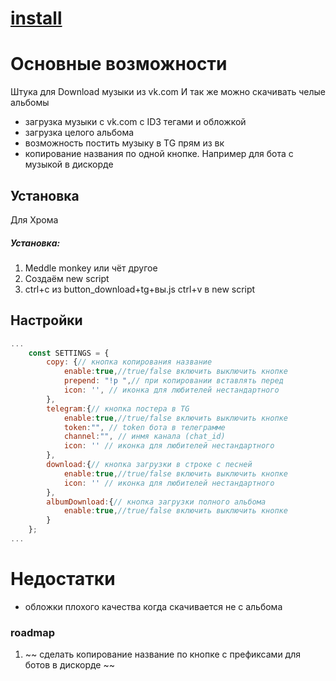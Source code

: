 # [install](https://raw.githubusercontent.com/Slowmoney/vk_music_script/master/vk_music_download.user.js)
# Основные возможности
Штука для Download музыки из vk.com
И так же можно скачивать челые альбомы
 - загрузка музыки с vk.com c ID3 тегами и обложкой
 - загрузка целого альбома
 - возможность постить музыку в TG прям из вк
 - копирование названия по одной кнопке. Например для бота с музыкой в дискорде

## Установка

Для Хрома

##### Установка:

1. Meddle monkey или чёт другое
2. Создаём new script
3. ctrl+c из button_download+tg+вы.js ctrl+v в new script

## Настройки

```js
...
	const SETTINGS = {
		copy: {// кнопка копирования название
			enable:true,//true/false включить выключить кнопке
			prepend: "!p ",// при копировании вставлять перед
			icon: '', // иконка для любителей нестандартного
		},
		telegram:{// кнопка постера в TG  
			enable:true,//true/false включить выключить кнопке
			token:"", // token бота в телеграмме
			channel:"", // инмя канала (chat_id)
			icon: '' // иконка для любителей нестандартного
		},
		download:{// кнопка загрузки в строке с песней
			enable:true,//true/false включить выключить кнопке
			icon: '' // иконка для любителей нестандартного
		},
		albumDownload:{// кнопка загрузки полного альбома
			enable:true,//true/false включить выключить кнопке
		}
	};
...
```

# Недостатки
 - обложки плохого качества когда скачивается не с альбома

### roadmap
 1. ~~ сделать копирование название по кнопке с префиксами для ботов в дискорде ~~